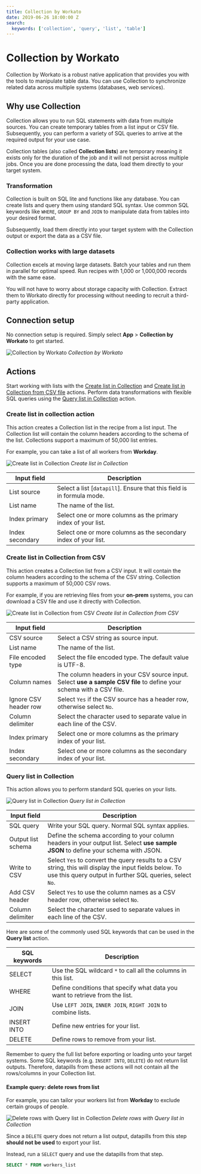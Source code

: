 ```yaml
---
title: Collection by Workato
date: 2019-06-26 18:00:00 Z
search:
  keywords: ['collection', 'query', 'list', 'table']
---
```


# Collection by Workato
Collection by Workato is a robust native application that provides you with the tools to manipulate table data. You can use Collection to synchronize related data across multiple systems (databases, web services).

## Why use Collection
Collection allows you to run SQL statements with data from multiple sources. You can create temporary tables from a list input or CSV file. Subsequently, you can perform a variety of SQL queries to arrive at the required output for your use case.

Collection tables (also called **Collection lists**) are temporary meaning it exists only for the duration of the job and it will not persist across multiple jobs. Once you are done processing the data, load them directly to your target system.

### Transformation
Collection is built on SQL lite and functions like any database. You can create lists and query them using standard SQL syntax. Use common SQL keywords like `WHERE`, `GROUP BY` and `JOIN` to manipulate data from tables into your desired format.

Subsequently, load them directly into your target system with the Collection output or export the data as a CSV file.

### Collection works with large datasets
Collection excels at moving large datasets. Batch your tables and run them in parallel for optimal speed. Run recipes with 1,000 or 1,000,000 records with the same ease.

You will not have to worry about storage capacity with Collection. Extract them to Workato directly for processing without needing to recruit a third-party application.

## Connection setup
No connection setup is required. Simply select **App** > **Collection by Workato** to get started.

![Collection by Workato](/assets/images//features/collection/collection-by-workato.png)
*Collection by Workato*

## Actions
Start working with lists with the [Create list in Collection](#create-list-in-collection) and [Create list in Collection from CSV file](#create-list-in-collection-from-csv) actions. Perform data transformations with flexible SQL queries using the [Query list in Collection](#query-list-in-collection) action.

### Create list in collection action
This action creates a Collection list in the recipe from a list input. The Collection list will contain the column headers according to the schema of the list. Collections support a maximum of 50,000 list entries.

For example, you can take a list of all workers from **Workday**.

![Create list in Collection](/assets/images/features/collection/create-list-in-collection.png)
*Create list in Collection*

| Input field     | Description                                                            |
| --------------- | ---------------------------------------------------------------------- |
| List source     | Select a list [`datapill`]. Ensure that this field is in formula mode. |
| List name       | The name of the list.                                                  |
| Index primary   | Select one or more columns as the primary index of your list.          |
| Index secondary | Select one or more columns as the secondary index of your list.        |

### Create list in Collection from CSV
This action creates a Collection list from a CSV input. It will contain the column headers according to the schema of the CSV string. Collection supports a maximum of 50,000 CSV rows.

For example, if you are retrieving files from your **on-prem** systems, you can download a CSV file and use it directly with Collection.

![Create list in Collection from CSV](/assets/images/features/collection/create-list-in-collection-from-csv.png)
*Create list in Collection from CSV*

| Input field           | Description                                                                 |
| --------------------- | --------------------------------------------------------------------------- |
| CSV source            | Select a CSV string as source input.                                        |
| List name             | The name of the list.                                                       |
| File encoded type     | Select the file encoded type. The default value is UTF-8.                   |
| Column names          | The column headers in your CSV source input. Select **use a sample CSV file** to define your schema with a CSV file. |
| Ignore CSV header row | Select `Yes` if the CSV source has a header row, otherwise select `No`.     |
| Column delimiter      | Select the character used to separate value in each line of the CSV.        |
| Index primary         | Select one or more columns as the primary index of your list.               |
| Index secondary       | Select one or more columns as the secondary index of your list.             |

### Query list in Collection
This action allows you to perform standard SQL queries on your lists.

![Query list in Collection](/assets/images/features/collection/query-list-in-collection.png)
*Query list in Collection*

| Input field        | Description                                                                      |
| ------------------ | -------------------------------------------------------------------------------- |
| SQL query          | Write your SQL query. Normal SQL syntax applies.                                 |
| Output list schema | Define the schema according to your column headers in your output list. Select **use sample JSON** to define your schema with JSON. |
| Write to CSV       | Select `Yes` to convert the query results to a CSV string, this will display the input fields below. To use this query output in further SQL queries, select `No`. |
| Add CSV header     | Select `Yes` to use the column names as a CSV header row, otherwise select `No`. |
| Column delimiter   | Select the character used to separate values in each line of the CSV.            |

Here are some of the commonly used SQL keywords that can be used in the **Query list** action.

| SQL keywords | Description                                                                  |
| ------------ | ---------------------------------------------------------------------------- |
| SELECT       | Use the SQL wildcard `*` to call all the columns in this list.               |
| WHERE        | Define conditions that specify what data you want to retrieve from the list. |
| JOIN         | Use `LEFT JOIN`, `INNER JOIN`, `RIGHT JOIN` to combine lists.                |
| INSERT INTO  | Define new entries for your list.                                            |
| DELETE       | Define rows to remove from your list.                                        |

Remember to query the full list before exporting or loading unto your target systems. Some SQL keywords (e.g. `INSERT INTO`, `DELETE`) do not return list outputs. Therefore, datapills from these actions will not contain all the rows/columns in your Collection list.

#### Example query: delete rows from list
For example, you can tailor your workers list from **Workday** to exclude certain groups of people.

![Delete rows with Query list in Collection](/assets/images/features/collection/query-list-in-collection-delete.png)
*Delete rows with Query list in Collection*

Since a `DELETE` query does not return a list output, datapills from this step **should not be used** to export your list.

Instead, run a `SELECT` query and use the datapills from that step.
```SQL
SELECT * FROM workers_list
```
